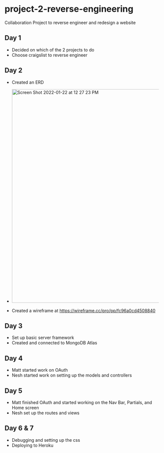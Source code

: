 # project-2-reverse-engineering
Collaboration Project to reverse engineer and redesign a website

## Day 1
* Decided on which of the 2 projects to do
* Choose craigslist to reverse engineer

## Day 2
* Created an ERD
* <img width="698" alt="Screen Shot 2022-01-22 at 12 27 23 PM" src="https://user-images.githubusercontent.com/92559697/150651541-9d8b346f-7e0e-43fb-ad3b-67bd1b236867.png">

* Created a wireframe at https://wireframe.cc/pro/pp/fc96a0cd4508840

## Day 3
* Set up basic server framework
* Created and connected to MongoDB Atlas

## Day 4 
* Matt started work on OAuth
* Nesh started work on setting up the models and controllers

## Day 5
* Matt finished OAuth and started working on the Nav Bar, Partials, and Home screen
* Nesh set up the routes and views

## Day 6 & 7
* Debugging and setting up the css
* Deploying to Heroku

